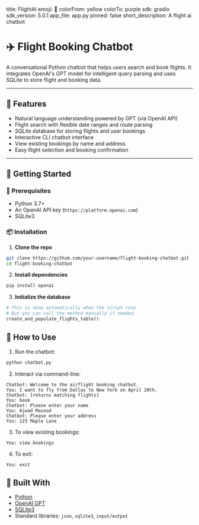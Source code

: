 title: FlightAI
emoji: 💬
colorFrom: yellow
colorTo: purple
sdk: gradio
sdk_version: 5.0.1
app_file: app.py
pinned: false
short_description: A flight ai chatbot

# ✈️ Flight Booking Chatbot

A conversational Python chatbot that helps users search and book flights. It integrates OpenAI's GPT model for intelligent query parsing and uses SQLite to store flight and booking data.

---

## 🧠 Features

- Natural language understanding powered by GPT (via OpenAI API)
- Flight search with flexible date ranges and route parsing
- SQLite database for storing flights and user bookings
- Interactive CLI chatbot interface
- View existing bookings by name and address
- Easy flight selection and booking confirmation

---

## 🚀 Getting Started

### 🔧 Prerequisites

- Python 3.7+
- An OpenAI API key (`https://platform.openai.com`)
- SQLite3

### 📦 Installation

1. **Clone the repo**
```bash
git clone https://github.com/your-username/flight-booking-chatbot.git
cd flight-booking-chatbot
```

2. **Install dependencies**
```bash
pip install openai
```

3. **Initialize the database**
```python
# This is done automatically when the script runs
# But you can call the method manually if needed
create_and_populate_flights_table()
```

## 💬 How to Use

1. Run the chatbot:
```bash
python chatbot.py
```

2. Interact via command-line:

```text
Chatbot: Welcome to the airflight booking chatbot.
You: I want to fly from Dallas to New York on April 20th.
Chatbot: [returns matching flights]
You: book
Chatbot: Please enter your name
You: Ajwad Masood
Chatbot: Please enter your address
You: 123 Maple Lane
```

3. To view existing bookings:
```text
You: view bookings
```

4. To exit:
```text
You: exit
```

## 🧱 Built With

- [Python](https://www.python.org/)
- [OpenAI GPT](https://platform.openai.com/)
- [SQLite3](https://sqlite.org/)
- Standard libraries: `json`, `sqlite3`, `input/output`
